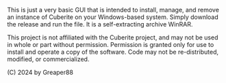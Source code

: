 This is just a very basic GUI that is intended to install, manage, and remove an instance of Cuberite on your Windows-based system.
Simply download the release and run the file. It is a self-extracting archive WinRAR.

This project is not affiliated with the Cuberite project, and may not be used in whole or part without permission.
Permission is granted only for use to install and operate a copy of the software. Code may not be re-distributed, modified, or commercialized.

(C) 2024 by Greaper88
